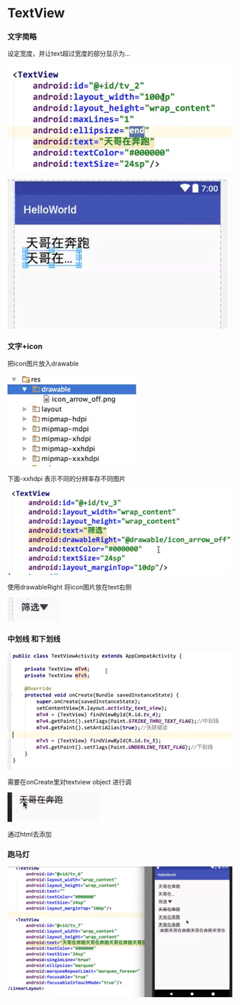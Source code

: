 # TextView



### 文字简略

设定宽度，并让text超过宽度的部分显示为...



![](.gitbook/assets/image%20%289%29.png)

![](.gitbook/assets/image%20%282%29.png)

### 文字+icon

把icon图片放入drawable

![](.gitbook/assets/image%20%2815%29.png)

下面-xxhdpi 表示不同的分辨率存不同图片

![](.gitbook/assets/image%20%2823%29.png)

使用drawableRight 将icon图片放在text右侧

![](.gitbook/assets/image%20%2817%29.png)

### 中划线 和下划线

![](.gitbook/assets/image%20%2812%29.png)

需要在onCreate里对textview object 进行调

![](.gitbook/assets/image.png)

通过html去添加



### 跑马灯

![](.gitbook/assets/image%20%2810%29.png)



